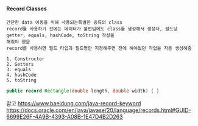 #### Record Classes
```
간단한 data 이동을 위해 사용되는특별한 종류의 class
record를 사용하기 전에는 데이터가 불변임에도 class를 생성해서 생성자, 필드당 getter, equals, hashCode, toString 작성을
해줘야 했음
record를 사용하면 필드 타입과 필드명만 지정해주면 전에 해야됬던 작업을 자동 생성해줌

1. Constructor
2. Getters
3. equals
4. hashCode
5. toString

```
```java
public record Rectangle(double length, double width) { }
```

참고 https://www.baeldung.com/java-record-keyword
     https://docs.oracle.com/en/java/javase/20/language/records.html#GUID-6699E26F-4A9B-4393-A08B-1E47D4B2D263
